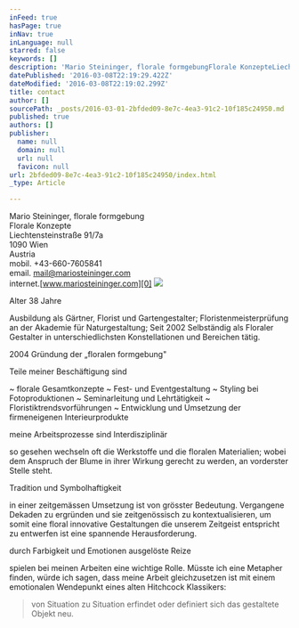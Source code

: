 ```yaml
---
inFeed: true
hasPage: true
inNav: true
inLanguage: null
starred: false
keywords: []
description: 'Mario Steininger, florale formgebungFlorale KonzepteLiechtensteinstraße 91/7a1090 WienAustriamobil. +43-660-7605841email. mail@mariosteininger.cominternet.www.mariosteininger.com'
datePublished: '2016-03-08T22:19:29.422Z'
dateModified: '2016-03-08T22:19:02.299Z'
title: contact
author: []
sourcePath: _posts/2016-03-01-2bfded09-8e7c-4ea3-91c2-10f185c24950.md
published: true
authors: []
publisher:
  name: null
  domain: null
  url: null
  favicon: null
url: 2bfded09-8e7c-4ea3-91c2-10f185c24950/index.html
_type: Article

---
```

Mario Steininger, florale formgebung  
Florale Konzepte  
Liechtensteinstraße 91/7a  
1090 Wien  
Austria  
mobil. +43-660-7605841  
email. mail@mariosteininger.com  
internet.[www.mariosteininger.com][0]
![](https://the-grid-user-content.s3-us-west-2.amazonaws.com/6365dfeb-7065-4357-a2a5-68e36b57e644.jpg)

Alter 38 Jahre

Ausbildung als Gärtner, Florist und Gartengestalter; Floristenmeisterprüfung an der Akademie für Naturgestaltung; Seit 2002 Selbständig als Floraler Gestalter in unterschiedlichsten Konstellationen und Bereichen tätig. 

2004 Gründung der „floralen formgebung"

Teile meiner Beschäftigung sind

~ florale Gesamtkonzepte  ~ Fest- und Eventgestaltung  ~ Styling bei Fotoproduktionen  ~  Seminarleitung und Lehrtätigkeit ~ Floristiktrendsvorführungen  ~ Entwicklung und Umsetzung der firmeneigenen Interieurprodukte

meine Arbeitsprozesse sind Interdisziplinär

so gesehen wechseln oft die Werkstoffe und die floralen Materialien; wobei dem Anspruch der Blume in ihrer Wirkung gerecht zu werden, an vorderster Stelle steht. 

Tradition und Symbolhaftigkeit

in einer zeitgemässen Umsetzung ist von grösster Bedeutung. Vergangene Dekaden zu ergründen und sie zeitgenössisch zu kontextualisieren, um somit eine floral innovative Gestaltungen die unserem Zeitgeist entspricht zu entwerfen ist eine spannende Herausforderung. 

durch Farbigkeit und Emotionen ausgelöste Reize

spielen bei meinen Arbeiten eine wichtige Rolle. Müsste ich eine Metapher finden, würde ich sagen, dass meine Arbeit gleichzusetzen ist mit einem emotionalen Wendepunkt eines alten Hitchcock Klassikers: 
> 
> von Situation zu Situation erfindet oder definiert sich das gestaltete Objekt neu.



[0]: http://www.mariosteininger.com/